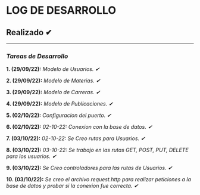 
# **LOG DE DESARROLLO**

## **Realizado** ✔
---
### **_Tareas de Desarrollo_**

**1. (29/09/22):** *Modelo de Usuarios. ✔*

**2. (29/09/22):** *Modelo de Materias. ✔*

**3. (29/09/22):** *Modelo de Carreras. ✔*

**4. (29/09/22):** *Modelo de Publicaciones. ✔*

**5. (02/10/22):** *Configuracion del puerto. ✔*

**6. (02/10/22):** *02-10-22: Conexion con la base de datos. ✔*

**7. (03/10/22):** *02-10-22: Se Creo rutas para Usuarios. ✔*

**8. (03/10/22):** *03-10-22: Se trabajo en las rutas GET, POST, PUT, DELETE para los usuarios. ✔*

**9. (03/10/22):** *Se Creo controladores para las rutas de Usuarios. ✔*

**10. (03/10/22):**  *Se creo el archivo request.http para realizar peticiones a la base de datos y probar si la conexion fue correcta. ✔*


